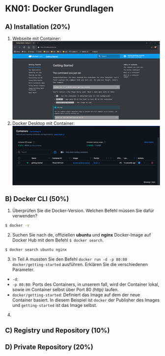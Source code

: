 # KN01: Docker Grundlagen

## A) Installation (20%)

1. Webseite mit Container: ![Screenshot von Docker Webseite, mit einem Container](/m347-Container/x-resources/01/website.png)
2. Docker Desktop mit Container: ![Screenshot von Docker Desktop, mit einem Container](/m347-Container/x-resources/01/desktop.png)

## B) Docker CLI (50%)

1. Überprüfen Sie die Docker-Version. Welchen Befehl müssen Sie dafür verwenden?

  ```sh
  $ docker -v
  ```
 
2. Suchen Sie nach de, offiziellen **ubuntu** und **nginx** Docker-Image auf Docker Hub mit dem Befehl `$ docker search`.

  ```sh
  $ docker search ubuntu nginx
  ```

3. In Teil A mussten Sie den Befehl `docker run -d -p 80:80 docker/getting-started` ausführen. Erklären Sie die verschiedenen Parameter.

  - `-d`:
  - `-p 80:80`: Ports des Containers, in unserem fall, wird der Container lokal, sowie im Container selbst über Port 80 *(http)* laufen.
  - `docker/getting-started`: Definiert das Image auf dem der neue Container basiert. In diesem Beispiel ist `docker` der Publisher des Images und `getting-started` ist das Image selbst.

4. 

## C) Registry und Repository (10%)

## D) Private Repository (20%)
